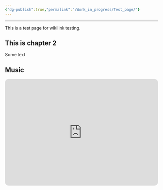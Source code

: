 ```yaml
---
{"dg-publish":true,"permalink":"/Work_in_progress/Test_page/"}
---
```


---



This is a test page for wikilink testing.

## This is chapter 2
Some text


## Music

<iframe style="border-radius:12px" src="https://open.spotify.com/embed/track/0RMxJ8GjgVFgGsMalBVaUS?utm_source=generator" width="100%" height="352" frameBorder="0" allowfullscreen="" allow="autoplay; clipboard-write; encrypted-media; fullscreen; picture-in-picture" loading="lazy"></iframe>